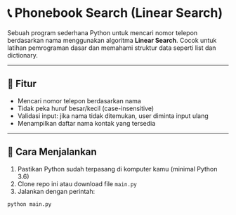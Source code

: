 # 📞 Phonebook Search (Linear Search)

Sebuah program sederhana Python untuk mencari nomor telepon berdasarkan nama menggunakan algoritma **Linear Search**. Cocok untuk latihan pemrograman dasar dan memahami struktur data seperti list dan dictionary.

---

## 🔧 Fitur

- Mencari nomor telepon berdasarkan nama
- Tidak peka huruf besar/kecil (case-insensitive)
- Validasi input: jika nama tidak ditemukan, user diminta input ulang
- Menampilkan daftar nama kontak yang tersedia

---

## 🚀 Cara Menjalankan

1. Pastikan Python sudah terpasang di komputer kamu (minimal Python 3.6)
2. Clone repo ini atau download file `main.py`
3. Jalankan dengan perintah:

```bash
python main.py
